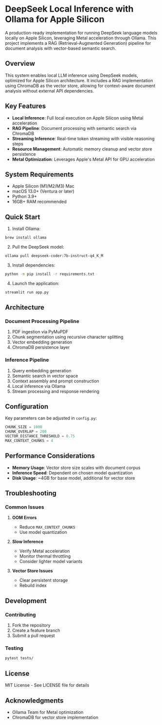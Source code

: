 # DeepSeek Local Inference with Ollama for Apple Silicon

A production-ready implementation for running DeepSeek language models locally on Apple Silicon, leveraging Metal acceleration through Ollama. This project implements a RAG (Retrieval-Augmented Generation) pipeline for document analysis with vector-based semantic search.

## Overview

This system enables local LLM inference using DeepSeek models, optimized for Apple Silicon architecture. It includes a RAG implementation using ChromaDB as the vector store, allowing for context-aware document analysis without external API dependencies.

## Key Features
- **Local Inference**: Full local execution on Apple Silicon using Metal acceleration
- **RAG Pipeline**: Document processing with semantic search via ChromaDB
- **Streaming Inference**: Real-time token streaming with visible reasoning steps
- **Resource Management**: Automatic memory cleanup and vector store persistence
- **Metal Optimization**: Leverages Apple's Metal API for GPU acceleration

## System Requirements

- Apple Silicon (M1/M2/M3) Mac
- macOS 13.0+ (Ventura or later)
- Python 3.9+
- 16GB+ RAM recommended

## Quick Start

1. Install Ollama:
```bash
brew install ollama
```

2. Pull the DeepSeek model:
```bash
ollama pull deepseek-coder:7b-instruct-q4_K_M
```

3. Install dependencies:
```bash
python -m pip install -r requirements.txt
```

4. Launch the application:
```bash
streamlit run app.py
```

## Architecture

### Document Processing Pipeline
1. PDF ingestion via PyMuPDF
2. Chunk segmentation using recursive character splitting
3. Vector embedding generation
4. ChromaDB persistence layer

### Inference Pipeline
1. Query embedding generation
2. Semantic search in vector space
3. Context assembly and prompt construction
4. Local inference via Ollama
5. Stream processing and response rendering

## Configuration

Key parameters can be adjusted in `config.py`:
```python
CHUNK_SIZE = 1000
CHUNK_OVERLAP = 200
VECTOR_DISTANCE_THRESHOLD = 0.75
MAX_CONTEXT_CHUNKS = 4
```

## Performance Considerations

- **Memory Usage**: Vector store size scales with document corpus
- **Inference Speed**: Dependent on chosen model quantization
- **Disk Usage**: ~4GB for base model, additional for vector store

## Troubleshooting

### Common Issues

1. **OOM Errors**
   - Reduce `MAX_CONTEXT_CHUNKS`
   - Use model quantization

2. **Slow Inference**
   - Verify Metal acceleration
   - Monitor thermal throttling
   - Consider lighter model variants

3. **Vector Store Issues**
   - Clear persistent storage
   - Rebuild index

## Development

### Contributing
1. Fork the repository
2. Create a feature branch
3. Submit a pull request

### Testing
```bash
pytest tests/
```

## License
MIT License - See LICENSE file for details

## Acknowledgments
- Ollama Team for Metal optimization
- ChromaDB for vector store implementation

